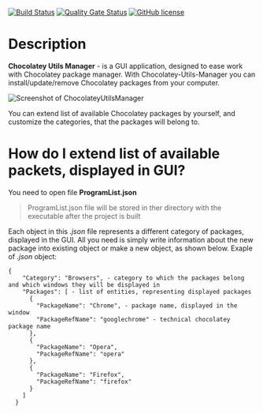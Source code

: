 [![Build Status](https://github.com/Maslinin/Chocolatey-Utils-Manager/workflows/Build/badge.svg)](https://github.com/Maslinin/Chocolatey-Utils-Manager/actions/workflows/build.yml) [![Quality Gate Status](https://sonarcloud.io/api/project_badges/measure?project=Maslinin_Chocolatey-Utils-Manager&metric=alert_status)](https://sonarcloud.io/summary/new_code?id=Maslinin_Chocolatey-Utils-Manager) [![GitHub license](https://badgen.net/github/license/Maslinin/Chocolatey-Utils-Manager)](https://github.com/Maslinin/Chocolatey-Utils-Manager/blob/master/LICENSE)

# Description
**Chocolatey Utils Manager** - is a GUI application, designed to ease work with Chocolatey package manager.
With Chocolatey-Utils-Manager you can install/update/remove Chocolatey packages from your computer.

![Screenshot of ChocolateyUtilsManager](./screenshot.PNG.PNG "Screenshot of Chocolatey Utils Manager")

You can extend list of available Chocolatey packages by yourself, and customize the categories, that the packages will belong to.

# How do I extend list of available packets, displayed in GUI?
You need to open file **ProgramList.json**

> ProgramList.json file will be stored in ther directory with the executable after the project is built

Each object in this *.json* file represents a different category of packages, displayed in the GUI.
All you need is simply write information about the new package into existing object or make a new object, as shown below.
Exaple of *.json* object:

```
{
    "Category": "Browsers", - category to which the packages belong and which windows they will be displayed in
    "Packages": [ - list of entities, representing displayed packages
      {
        "PackageName": "Chrome", - package name, displayed in the window
        "PackageRefName": "googlechrome" - technical chocolatey package name
      },
      {
        "PackageName": "Opera",
        "PackageRefName": "opera"
      },
      {
        "PackageName": "Firefox",
        "PackageRefName": "firefox"
      }
    ]
  }
```